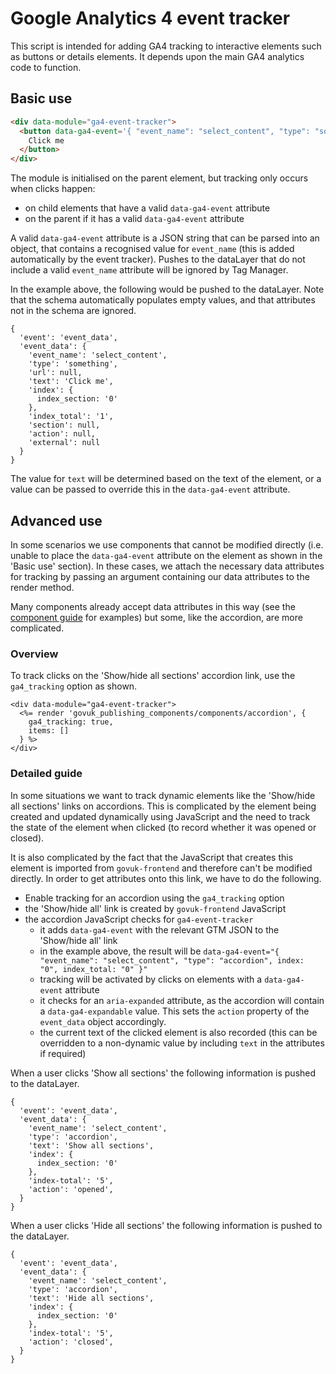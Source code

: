 # Google Analytics 4 event tracker

This script is intended for adding GA4 tracking to interactive elements such as buttons or details elements. It depends upon the main GA4 analytics code to function.

## Basic use

```html
<div data-module="ga4-event-tracker">
  <button data-ga4-event='{ "event_name": "select_content", "type": "something", "index": "0", "index_total": "1" }'>
    Click me
  </button>
</div>
```

The module is initialised on the parent element, but tracking only occurs when clicks happen:

- on child elements that have a valid `data-ga4-event` attribute
- on the parent if it has a valid `data-ga4-event` attribute

A valid `data-ga4-event` attribute is a JSON string that can be parsed into an object, that contains a recognised value for `event_name` (this is added automatically by the event tracker). Pushes to the dataLayer that do not include a valid `event_name` attribute will be ignored by Tag Manager.

In the example above, the following would be pushed to the dataLayer. Note that the schema automatically populates empty values, and that attributes not in the schema are ignored.

```
{
  'event': 'event_data',
  'event_data': {
    'event_name': 'select_content',
    'type': 'something',
    'url': null,
    'text': 'Click me',
    'index': {
      index_section: '0'
    },
    'index_total': '1',
    'section': null,
    'action': null,
    'external': null
  }
}
```

The value for `text` will be determined based on the text of the element, or a value can be passed to override this in the `data-ga4-event` attribute.

## Advanced use

In some scenarios we use components that cannot be modified directly (i.e. unable to place the `data-ga4-event` attribute on the element as shown in the 'Basic use' section). In these cases, we attach the necessary data attributes for tracking by passing an argument containing our data attributes to the render method.

Many components already accept data attributes in this way (see the [component guide](https://components.publishing.service.gov.uk/component-guide) for examples) but some, like the accordion, are more complicated.

### Overview

To track clicks on the 'Show/hide all sections' accordion link, use the `ga4_tracking` option as shown.

```erb
<div data-module="ga4-event-tracker">
  <%= render 'govuk_publishing_components/components/accordion', {
    ga4_tracking: true,
    items: []
  } %>
</div>
```

### Detailed guide

In some situations we want to track dynamic elements like the 'Show/hide all sections' links on accordions. This is complicated by the element being created and updated dynamically using JavaScript and the need to track the state of the element when clicked (to record whether it was opened or closed).

It is also complicated by the fact that the JavaScript that creates this element is imported from `govuk-frontend` and therefore can't be modified directly. In order to get attributes onto this link, we have to do the following.

- Enable tracking for an accordion using the `ga4_tracking` option
- the 'Show/hide all' link is created by `govuk-frontend` JavaScript
- the accordion JavaScript checks for `ga4-event-tracker`
  - it adds `data-ga4-event` with the relevant GTM JSON to the 'Show/hide all' link
  - in the example above, the result will be `data-ga4-event="{ "event_name": "select_content", "type": "accordion", index: "0", index_total: "0" }"`
  - tracking will be activated by clicks on elements with a `data-ga4-event` attribute
  - it checks for an `aria-expanded` attribute, as the accordion will contain a `data-ga4-expandable` value. This sets the `action` property of the `event_data` object accordingly.
  - the current text of the clicked element is also recorded (this can be overridden to a non-dynamic value by including `text` in the attributes if required)

When a user clicks 'Show all sections' the following information is pushed to the dataLayer.

```
{
  'event': 'event_data',
  'event_data': {
    'event_name': 'select_content',
    'type': 'accordion',
    'text': 'Show all sections',
    'index': {
      index_section: '0'
    },
    'index-total': '5',
    'action': 'opened',
  }
}
```

When a user clicks 'Hide all sections' the following information is pushed to the dataLayer.

```
{
  'event': 'event_data',
  'event_data': {
    'event_name': 'select_content',
    'type': 'accordion',
    'text': 'Hide all sections',
    'index': {
      index_section: '0'
    },
    'index-total': '5',
    'action': 'closed',
  }
}
```
